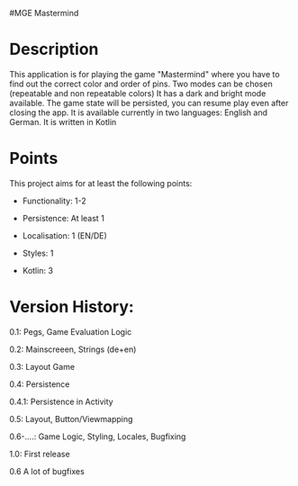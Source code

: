 #MGE Mastermind
# Description
This application is for playing the game "Mastermind" where you have to find out the correct color and order of pins.
Two modes can be chosen (repeatable and non repeatable colors) 
It has a dark and bright mode available. The game state will be persisted, you can resume play even after closing the app.
It is available currently in two languages: English and German. It is written in Kotlin


# Points
This project aims for at least the following points:



- Functionality: 1-2

- Persistence: At least 1

- Localisation: 1 (EN/DE)

- Styles: 1

- Kotlin: 3




# Version History:

0.1: Pegs, Game Evaluation Logic

0.2: Mainscreeen, Strings (de+en)

0.3: Layout Game

0.4: Persistence

0.4.1: Persistence in Activity

0.5: Layout, Button/Viewmapping

0.6-....: Game Logic, Styling, Locales, Bugfixing

1.0: First release

0.6 A lot of bugfixes
